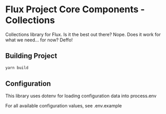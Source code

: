 # Flux Project Core Components - Collections
Collections library for Flux. Is it the best out there? Nope. Does it work for what we need... for now? Deffo!


## Building Project

```javascript
yarn build
```

## Configuration

This library uses dotenv for loading configuration data into process.env

For all available configuration values, see .env.example